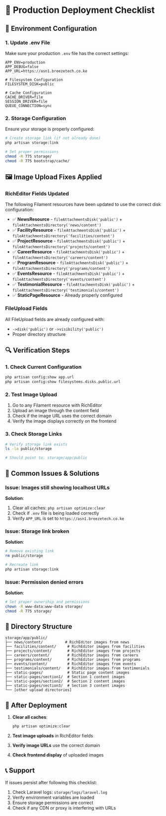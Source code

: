 # 🚀 Production Deployment Checklist

## 🔧 Environment Configuration

### 1. Update .env File

Make sure your production `.env` file has the correct settings:

```env
APP_ENV=production
APP_DEBUG=false
APP_URL=https://asn1.breezetech.co.ke

# Filesystem Configuration
FILESYSTEM_DISK=public

# Cache Configuration
CACHE_DRIVER=file
SESSION_DRIVER=file
QUEUE_CONNECTION=sync
```

### 2. Storage Configuration

Ensure your storage is properly configured:

```bash
# Create storage link (if not already done)
php artisan storage:link

# Set proper permissions
chmod -R 775 storage/
chmod -R 775 bootstrap/cache/
```

## 🖼️ Image Upload Fixes Applied

### RichEditor Fields Updated

The following Filament resources have been updated to use the correct disk configuration:

-   ✅ **NewsResource** - `fileAttachmentsDisk('public')` + `fileAttachmentsDirectory('news/content')`
-   ✅ **FacilityResource** - `fileAttachmentsDisk('public')` + `fileAttachmentsDirectory('facilities/content')`
-   ✅ **ProjectResource** - `fileAttachmentsDisk('public')` + `fileAttachmentsDirectory('projects/content')`
-   ✅ **CareerResource** - `fileAttachmentsDisk('public')` + `fileAttachmentsDirectory('careers/content')`
-   ✅ **ProgramResource** - `fileAttachmentsDisk('public')` + `fileAttachmentsDirectory('programs/content')`
-   ✅ **EventsResource** - `fileAttachmentsDisk('public')` + `fileAttachmentsDirectory('events/content')`
-   ✅ **TestimonialResource** - `fileAttachmentsDisk('public')` + `fileAttachmentsDirectory('testimonials/content')`
-   ✅ **StaticPageResource** - Already properly configured

### FileUpload Fields

All FileUpload fields are already configured with:

-   `->disk('public')` or `->visibility('public')`
-   Proper directory structure

## 🔍 Verification Steps

### 1. Check Current Configuration

```bash
php artisan config:show app.url
php artisan config:show filesystems.disks.public.url
```

### 2. Test Image Upload

1. Go to any Filament resource with RichEditor
2. Upload an image through the content field
3. Check if the image URL uses the correct domain
4. Verify the image displays correctly on the frontend

### 3. Check Storage Links

```bash
# Verify storage link exists
ls -la public/storage

# Should point to: storage/app/public
```

## 🚨 Common Issues & Solutions

### Issue: Images still showing localhost URLs

**Solution**:

1. Clear all caches: `php artisan optimize:clear`
2. Check if `.env` file is being loaded correctly
3. Verify `APP_URL` is set to `https://asn1.breezetech.co.ke`

### Issue: Storage link broken

**Solution**:

```bash
# Remove existing link
rm public/storage

# Recreate link
php artisan storage:link
```

### Issue: Permission denied errors

**Solution**:

```bash
# Set proper ownership and permissions
chown -R www-data:www-data storage/
chmod -R 775 storage/
```

## 📁 Directory Structure

```
storage/app/public/
├── news/content/          # RichEditor images from news
├── facilities/content/     # RichEditor images from facilities
├── projects/content/       # RichEditor images from projects
├── careers/content/        # RichEditor images from careers
├── programs/content/       # RichEditor images from programs
├── events/content/         # RichEditor images from events
├── testimonials/content/   # RichEditor images from testimonials
├── static-pages/           # Static page content images
├── static-pages/section1/  # Section 1 content images
├── static-pages/section2/  # Section 2 content images
├── static-pages/section3/  # Section 3 content images
└── [other upload directories]
```

## 🔄 After Deployment

1. **Clear all caches**:

    ```bash
    php artisan optimize:clear
    ```

2. **Test image uploads** in RichEditor fields

3. **Verify image URLs** use the correct domain

4. **Check frontend display** of uploaded images

## 📞 Support

If issues persist after following this checklist:

1. Check Laravel logs: `storage/logs/laravel.log`
2. Verify environment variables are loaded
3. Ensure storage permissions are correct
4. Check if any CDN or proxy is interfering with URLs
